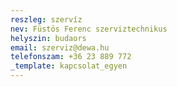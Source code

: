 ```yaml
---
reszleg: szervíz
nev: Füstös Ferenc szerviztechnikus
helyszin: budaors
email: szerviz@dewa.hu
telefonszam: +36 23 889 772
_template: kapcsolat_egyen
---
```


